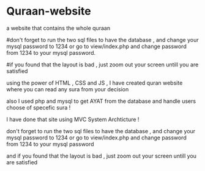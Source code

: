 # Quraan-website
a website that contains the whole quraan 

#don't forget to run the two sql files to have the database , and change your mysql password to 1234 or go to view/index.php and change password from 1234 to your mysql password.

#if you found that the layout is bad , just zoom out your screen untill you are satisfied 

using the power of HTML , CSS and JS , I have created quran website  where you can read any sura from your decision 

also I used php and mysql to get AYAT from the database and handle users choose of specefic sura ! 

I have done that site using MVC System Archticture ! 

don't forget to run the two sql files to have the database , and change your mysql password to 1234 or go to view/index.php and change password from 1234 to your mysql password

and if you found that the layout is bad , just zoom out your screen untill you are satisfied 
